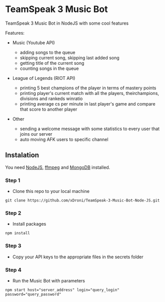 # TeamSpeak 3 Music Bot
TeamSpeak 3 Music Bot in NodeJS with some cool features

Features:
- Music (Youtube API)
  - adding songs to the queue
  - skipping current song, skipping last added song
  - getting title of the current song
  - counting songs in the queue
  
- League of Legends (RIOT API)
  - printing 5 best champions of the player in terms of mastery points
  - printing player's current match with all the players, theirchampions, divisions and rankeds winratio
  - printing average cs per minute in last player's game and compare that score to another player

- Other
  - sending a welcome message with some statistics to every user that joins our server
  - auto moving AFK users to specific channel
  
## Instalation
You need <a href="https://nodejs.org/en/">NodeJS</a>, <a href="https://ffmpeg.org/">ffmpeg</a> and <a href="https://docs.mongodb.com/manual/installation/">MongoDB</a> installed.

### Step 1
- Clone this repo to your local machine
```
git clone https://github.com/xDroni/TeamSpeak-3-Music-Bot-Node-JS.git
```
### Step 2
- Install packages
```
npm install
```
### Step 3
- Copy your API keys to the appropriate files in the secrets folder

### Step 4 
- Run the Music Bot with parameters
```
npm start host="server_address" login="query_login" password="query_password"
```

